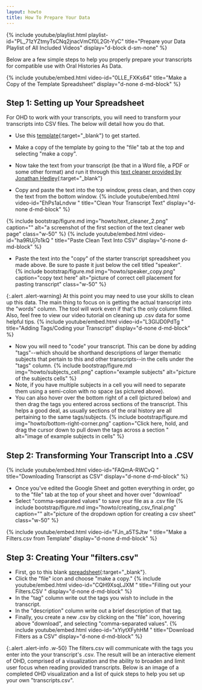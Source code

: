 ```yaml
---
layout: howto
title: How To Prepare Your Data
---
```

{% include youtube/playlist.html playlist-id="PL_71zYZtmyTsCNq2jnacVmCf0L2Gt-YyC" title="Prepare your Data Playlist of All Included Videos" display="d-block d-sm-none" %}

Below are a few simple steps to help you properly prepare your transcripts for compatible use with Oral Histories As Data.

{% include youtube/embed.html video-id="0LLE_FXKs64" title="Make a Copy of the Template Spreadsheet" display="d-none d-md-block" %}

## Step 1: Setting up Your Spreadsheet

For OHD to work with your transcripts, you will need to transform your transcripts into CSV files. The below will detail how you do that. 

- Use this [template](https://docs.google.com/spreadsheets/d/1uWrPMItiP-XOSkm7gyC8b9bl3tpSQRj9zLzS5y8QnW0/edit?usp=sharing){:target="_blank"} to get started. 

- Make a copy of the template by going to the "file" tab at the top and selecting "make a copy". 
- Now take the text from your transcript (be that in a Word file, a PDF or some other format) and run it through this [text cleaner provided by Jonathan Hedley](https://jhy.io/tools/convert-word-to-plain-text){:target="_blank"}  
- Copy and paste the text into the top window, press clean, and then copy the text from the bottom window. 
{% include youtube/embed.html  video-id="EhPs1aLndvw " title="Clean Your Transcript Text" display="d-none d-md-block" %}

{% include bootstrap/figure.md img="howto/text_cleaner_2.png" caption="" alt="a screenshot of the first section of the text cleaner web page" class="w-50" %}
{% include youtube/embed.html  video-id="ha9RUj7o1kQ " title="Paste Clean Text Into CSV" display="d-none d-md-block" %}
- Paste the text into the "copy" of the starter transcript spreadsheet you made above. Be sure to paste it just below the cell titled "speaker".  
{% include bootstrap/figure.md img="howto/speaker_copy.png" caption="copy text here" alt="picture of correct cell placement for pasting transcript" class="w-50" %}

{:.alert .alert-warning} 
At this point you may need to use your skills to clean up this data. The main thing to focus on is getting the actual transcript into the "words" column. The tool will work even if that's the only column filled. Also, feel free to view our video tutorial on cleaning up .csv data for some helpful tips.
{% include youtube/embed.html  video-id="L3GIJD0PdTg " title="Adding Tags/Coding your Transcript" display="d-none d-md-block" %}

- Now you will need to "code" your transcript. This can be done by adding "tags"--which should be shorthand descriptions of larger thematic subjects that pertain to this and other transcripts--in the cells under the "tags" column.
{% include bootstrap/figure.md img="howto/subjects_cell.png" caption="example subjects" alt="picture of the subjects cells" %}
- Note, if you have multiple subjects in a cell you will need to separate them using a semi-colon with no space (as pictured above). 
- You can also hover over the bottom right of a cell (pictured below) and then drag the tags you entered across sections of the transcript. This helps a good deal, as usually sections of the oral history are all pertaining to the same tags/subjects. 
{% include bootstrap/figure.md img="howto/bottom-right-corner.png" caption="Click here, hold, and drag the cursor down to pull down the tags across a section " alt="image of example subjects in cells" %}


## Step 2: Transforming Your Transcript Into a .CSV

{% include youtube/embed.html  video-id="FAQmA-RWCvQ " title="Downloading Transcript as CSV" display="d-none d-md-block" %}
- Once you've edited the Google Sheet and gotten everything in order, go to the "file" tab at the top of your sheet and hover over "download"
- Select "comma-separated values"  to save your file as a .csv file
{% include bootstrap/figure.md img="howto/creating_csv_final.png" caption="" alt="picture of the dropdown option for creating a csv sheet" class="w-50" %}


{% include youtube/embed.html  video-id="FJn_a5TSJtw " title="Make a Filters.csv from Template" display="d-none d-md-block" %}
## Step 3: Creating Your "filters.csv" 

- First, go to this blank [spreadsheet](https://docs.google.com/spreadsheets/d/1qPU-7LFZrIWcLiHuTqnlbnRD1869SJalJ5OCL7tGtzE/edit#gid=0){:target="_blank"}. 
- Click the "file" icon and choose "make a copy." 
{% include youtube/embed.html  video-id="CQH9XsqLJXM " title="Filling out your Filters.CSV " display="d-none d-md-block" %}
- In the "tag" column write out the tags you wish to include in the transcript.
- In the "description" column write out a brief description of that tag. 
- Finally, you create a new .csv by clicking on the "file" icon, hovering above "download", and selecting "comma-separated values". 
{% include youtube/embed.html  video-id="xYiytXFyhHM " title="Download Filters as a CSV" display="d-none d-md-block" %}

{:.alert .alert-info .w-50}
The filters.csv will communicate with the tags you enter into the your transcript's .csv. The result will be an interactive element of OHD, comprised of a visualization and the ability to broaden and limit user focus when reading provided transcripts. Below is an image of a completed OHD visualization and a list of quick steps to help you set up your own "transcripts.csv". 